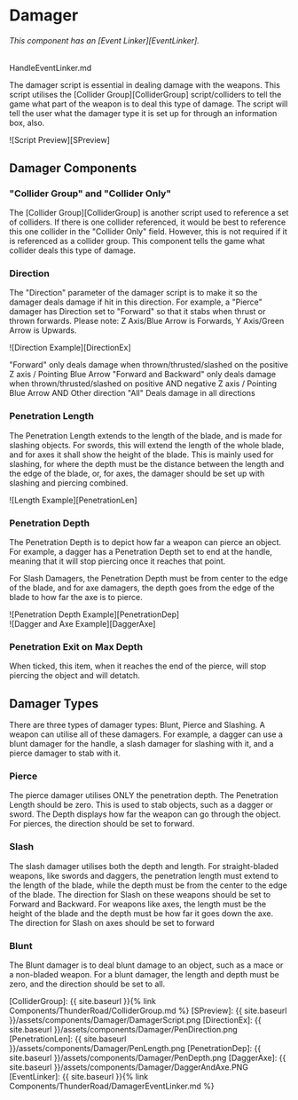 # Damager

###### This component has an [Event Linker][EventLinker].

HandleEventLinker.md

The damager script is essential in dealing damage with the weapons. This script utilises the [Collider Group][ColliderGroup] script/colliders to tell the game what part of the weapon is to deal this type of damage. 
The script will tell the user what the damager type it is set up for through an information box, also.

![Script Preview][SPreview]

## Damager Components
### "Collider Group" and "Collider Only"
The [Collider Group][ColliderGroup] is another script used to reference a set of colliders. If there is one collider referenced, it would be best to reference this one collider in the "Collider Only" field. However, this is not required if it is referenced as a collider group. 
This component tells the game what collider deals this type of damage.

### Direction
The "Direction" parameter of the damager script is to make it so the damager deals damage if hit in this direction. For example, a "Pierce" damager has Direction set to "Forward" so that it stabs when thrust or thrown forwards.
Please note: Z Axis/Blue Arrow is Forwards, Y Axis/Green Arrow is Upwards.

![Direction Example][DirectionEx]

"Forward" only deals damage when thrown/thrusted/slashed on the positive Z axis / Pointing Blue Arrow
"Forward and Backward" only deals damage when thrown/thrusted/slashed on positive AND negative Z axis / Pointing Blue Arrow AND Other direction
"All" Deals damage in all directions

### Penetration Length
The Penetration Length extends to the length of the blade, and is made for slashing objects. For swords, this will extend the length of the whole blade, and for axes it shall show the height of the blade. This is mainly used for slashing, for where the depth must be the distance between the length and the edge of the blade, or, for axes, the damager should be set up with slashing and piercing combined.

![Length Example][PenetrationLen]

### Penetration Depth
The Penetration Depth is to depict how far a weapon can pierce an object. For example, a dagger has a Penetration Depth set to end at the handle, meaning that it will stop piercing once it reaches that point.

For Slash Damagers, the Penetration Depth must be from center to the edge of the blade, and for axe damagers, the depth goes from the edge of the blade to how far the axe is to pierce.

![Penetration Depth Example][PenetrationDep]  
![Dagger and Axe Example][DaggerAxe]

### Penetration Exit on Max Depth

When ticked, this item, when it reaches the end of the pierce, will stop piercing the object and will detatch.

## Damager Types

There are three types of damager types: Blunt, Pierce and Slashing. A weapon can utilise all of these damagers. For example, a dagger can use a blunt damager for the handle, a slash damager for slashing with it, and a pierce damager to stab with it.

### Pierce

The pierce damager utilises ONLY the penetration depth. The Penetration Length should be zero. This is used to stab objects, such as a dagger or sword. 
The Depth displays how far the weapon can go through the object. For pierces, the direction should be set to forward.

### Slash

The slash damager utilises both the depth and length.
For straight-bladed weapons, like swords and daggers, the penetration length must extend to the length of the blade, while the depth must be from the center to the edge of the blade. The direction for Slash on these weapons should be set to Forward and Backward.
For weapons like axes, the length must be the height of the blade and the depth must be how far it goes down the axe. The direction for Slash on axes should be set to forward

### Blunt

The Blunt damager is to deal blunt damage to an object, such as a mace or a non-bladed weapon. For a blunt damager, the length and depth must be zero, and the direction should be set to all.


[ColliderGroup]:    {{ site.baseurl }}{% link Components/ThunderRoad/ColliderGroup.md %}
[SPreview]:         {{ site.baseurl }}/assets/components/Damager/DamagerScript.png
[DirectionEx]:      {{ site.baseurl }}/assets/components/Damager/PenDirection.png
[PenetrationLen]:   {{ site.baseurl }}/assets/components/Damager/PenLength.png
[PenetrationDep]:   {{ site.baseurl }}/assets/components/Damager/PenDepth.png
[DaggerAxe]:        {{ site.baseurl }}/assets/components/Damager/DaggerAndAxe.PNG
[EventLinker]:      {{ site.baseurl }}{% link Components/ThunderRoad/DamagerEventLinker.md %}